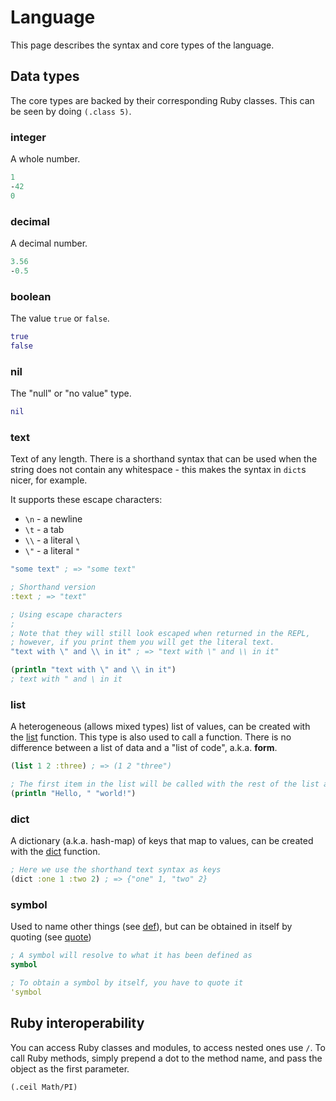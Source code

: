 # Language

This page describes the syntax and core types of the language.

## Data types

The core types are backed by their corresponding Ruby classes. This can be seen
by doing `(.class 5)`.

### integer

A whole number.

```clojure
1
-42
0
```

### decimal

A decimal number.

```clojure
3.56
-0.5
```

### boolean

The value `true` or `false`.

```clojure
true
false
```

### nil

The "null" or "no value" type.

```clojure
nil
```

### text

Text of any length. There is a shorthand syntax that can be used when the
string does not contain any whitespace - this makes the syntax in `dict`s
nicer, for example.

It supports these escape characters:

- `\n` - a newline
- `\t` - a tab
- `\\` - a literal `\`
- `\"` - a literal `"`

```clojure
"some text" ; => "some text"

; Shorthand version
:text ; => "text"

; Using escape characters
;
; Note that they will still look escaped when returned in the REPL,
; however, if you print them you will get the literal text.
"text with \" and \\ in it" ; => "text with \" and \\ in it"

(println "text with \" and \\ in it")
; text with " and \ in it
```

### list

A heterogeneous (allows mixed types) list of values, can be created with the
[list](#docs/reference.md#list) function. This type is also used to call a
function. There is no difference between a list of data and a "list of code",
a.k.a. **form**.

```clojure
(list 1 2 :three) ; => (1 2 "three")

; The first item in the list will be called with the rest of the list as arguments:
(println "Hello, " "world!")
```

### dict

A dictionary (a.k.a. hash-map) of keys that map to values, can be created with
the [dict](docs/reference.md#dict) function.

```clojure
; Here we use the shorthand text syntax as keys
(dict :one 1 :two 2) ; => {"one" 1, "two" 2}
```

### symbol
Used to name other things (see [def](#def)), but can be obtained in itself by quoting (see [quote](#quote))

```clojure
; A symbol will resolve to what it has been defined as
symbol

; To obtain a symbol by itself, you have to quote it
'symbol
```

## Ruby interoperability

You can access Ruby classes and modules, to access nested ones use `/`. To call Ruby methods, simply prepend a dot to the method name, and pass the object as the first parameter.

```clojure
(.ceil Math/PI)
```
